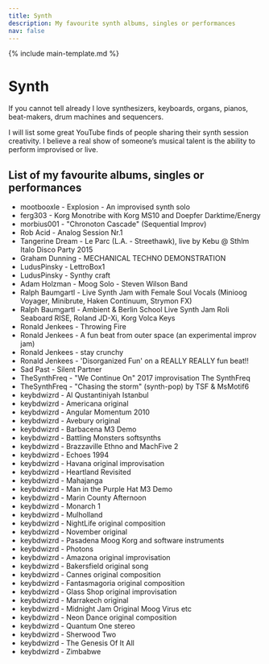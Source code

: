 ```yaml
---
title: Synth
description: My favourite synth albums, singles or performances
nav: false
---
```


{% include main-template.md %}

# Synth

If you cannot tell already I love synthesizers, keyboards, organs, pianos, beat-makers, drum machines and sequencers.

I will list some great YouTube finds of people sharing their synth session creativity. I believe a real show of someone’s musical talent is the ability to perform improvised or live.

## List of my favourite albums, singles or performances

* mootbooxle - Explosion - An improvised synth solo
* ferg303 - Korg Monotribe with Korg MS10 and Doepfer Darktime/Energy
* morbius001 - "Chronoton Cascade" (Sequential Improv)
* Rob Acid - Analog Session Nr.1
* Tangerine Dream - Le Parc (L.A. - Streethawk), live by Kebu @ Sthlm Italo Disco Party 2015
* Graham Dunning - MECHANICAL TECHNO DEMONSTRATION
* LudusPinsky - LettroBox1
* LudusPinsky - Synthy craft
* Adam Holzman - Moog Solo - Steven Wilson Band
* Ralph Baumgartl - Live Synth Jam with Female Soul Vocals (Minioog Voyager, Minibrute, Haken Continuum, Strymon FX)
* Ralph Baumgartl - Ambient & Berlin School Live Synth Jam Roli Seaboard RISE, Roland JD-Xi, Korg Volca Keys
* Ronald Jenkees - Throwing Fire
* Ronald Jenkees - A fun beat from outer space (an experimental improv jam)
* Ronald Jenkees - stay crunchy
* Ronald Jenkees - 'Disorganized Fun' on a REALLY REALLY fun beat!!
* Sad Past - Silent Partner
* TheSynthFreq - "We Continue On" 2017 improvisation The SynthFreq
* TheSynthFreq - "Chasing the storm" (synth-pop) by TSF & MsMotif6
* keybdwizrd - Al Qustantiniyah Istanbul
* keybdwizrd - Americana original
* keybdwizrd - Angular Momentum 2010
* keybdwizrd - Avebury original
* keybdwizrd - Barbacena M3 Demo
* keybdwizrd - Battling Monsters softsynths
* keybdwizrd - Brazzaville Ethno and MachFive 2
* keybdwizrd - Echoes 1994
* keybdwizrd - Havana original improvisation
* keybdwizrd - Heartland Revisited
* keybdwizrd - Mahajanga
* keybdwizrd - Man in the Purple Hat M3 Demo
* keybdwizrd - Marin County Afternoon
* keybdwizrd - Monarch 1
* keybdwizrd - Mulholland
* keybdwizrd - NightLife original composition
* keybdwizrd - November original
* keybdwizrd - Pasadena Moog Korg and software instruments
* keybdwizrd - Photons
* keybdwizrd - Amazona original improvisation
* keybdwizrd - Bakersfield original song
* keybdwizrd - Cannes original composition
* keybdwizrd - Fantasmagoria original composition
* keybdwizrd - Glass Shop original improvisation
* keybdwizrd - Marrakech original
* keybdwizrd - Midnight Jam Original Moog Virus etc
* keybdwizrd - Neon Dance original composition
* keybdwizrd - Quantum One stereo
* keybdwizrd - Sherwood Two
* keybdwizrd - The Genesis Of It All
* keybdwizrd - Zimbabwe
